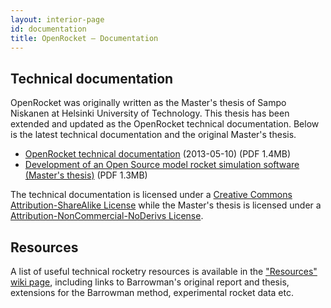 ```yaml
---
layout: interior-page 
id: documentation
title: OpenRocket — Documentation
---
```


## Technical documentation

OpenRocket was originally written as the Master's thesis of Sampo
Niskanen at Helsinki University of Technology. This thesis has been
extended and updated as the OpenRocket technical documentation.
Below is the latest technical documentation and the original
Master's thesis.

 - [OpenRocket technical documentation](https://github.com/openrocket/openrocket/raw/master/core/doc/techdoc/techdoc.pdf) (2013-05-10)    (PDF 1.4MB)
 - [Development of an Open Source model rocket simulation software (Master's thesis)](https://github.com/openrocket/openrocket/raw/master/core/web/html/thesis.pdf)    (PDF 1.3MB)

The technical documentation is licensed under a [Creative Commons Attribution-ShareAlike License](http://creativecommons.org/licenses/by-sa/3.0/) while the Master's thesis is licensed under a [Attribution-NonCommercial-NoDerivs License](http://creativecommons.org/licenses/by-nd-nc/1.0/fi/deed.en).

## Resources

A list of useful technical rocketry resources is available in the ["Resources" wiki page](https://sourceforge.net/apps/mediawiki/openrocket/index.php?title=Resources), including links to Barrowman's original report and thesis, extensions for the Barrowman method, experimental rocket data etc.
